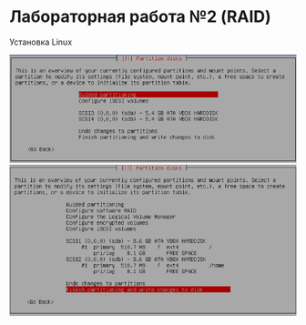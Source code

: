 # Лабораторная работа №2 (RAID)

Установка Linux


![screen](screenshots/firstTask/1.png)
![](screenshots/firstTask/2.png)
